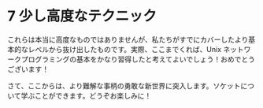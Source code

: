 # 7 少し高度なテクニック

これらは本当に高度なものではありませんが、私たちがすでにカバーしたより基本的なレベルから抜け出したものです。実際、ここまでくれば、Unix ネットワークプログラミングの基本をかなり習得したと考えてよいでしょう！おめでとうございます！

さて、ここからは、より難解な事柄の勇敢な新世界に突入します。ソケットについて学ぶことができます。どうぞお楽しみに！
